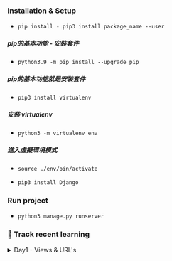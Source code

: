 ### Installation & Setup

- `pip install - pip3 install package_name --user`

##### pip的基本功能 - 安裝套件
- `python3.9 -m pip install --upgrade pip`

##### pip的基本功能就是安裝套件
- `pip3 install virtualenv`
##### 安裝 virtualenv
- `python3 -m virtualenv env` 
##### 進入虛擬環境模式
- `source ./env/bin/activate`

- `pip3 install Django`


### Run project
- `python3 manage.py runserver`

### 🚀 Track recent learning

<details>
<summary>  Day1 - Views & URL's </summary>

- By default, the runserver command starts the development server on the internal IP at port 8000
- The development server automatically reloads Python code for each request as needed. You don’t need to restart the server for code changes to take effect.
- [include()](https://docs.djangoproject.com/en/4.1/ref/urls/#django.urls.include) function allows referencing other URLconfs
  - When to use include()
    - should always use include() when you include other URL patterns. admin.site.urls is the only exception to this.
</details>